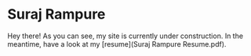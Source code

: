 # Suraj Rampure
Hey there! As you can see, my site is currently under construction. In the meantime, have a look at my [resume](Suraj Rampure Resume.pdf).